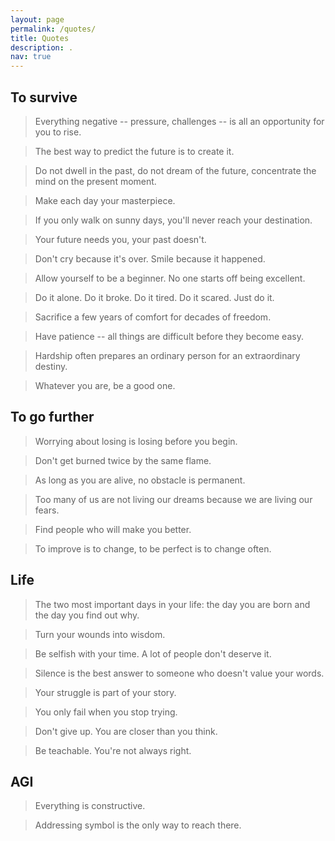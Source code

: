 ```yaml
---
layout: page
permalink: /quotes/
title: Quotes
description: .
nav: true
---
```


## To survive
  > Everything negative -- pressure, challenges -- is all an opportunity for you to rise.

  > The best way to predict the future is to create it.

  > Do not dwell in the past, do not dream of the future, concentrate the mind on the present moment.

  > Make each day your masterpiece.

  > If you only walk on sunny days, you'll never reach your destination.

  > Your future needs you, your past doesn't.

  > Don't cry because it's over. Smile because it happened.

  > Allow yourself to be a beginner. No one starts off being excellent.

  > Do it alone. Do it broke. Do it tired. Do it scared. Just do it.
  
  > Sacrifice a few years of comfort for decades of freedom.
  
  > Have patience -- all things are difficult before they become easy.
  
  > Hardship often prepares an ordinary person for an extraordinary destiny.
  
  > Whatever you are, be a good one.
  
  
## To go further
  > Worrying about losing is losing before you begin.
  
  > Don't get burned twice by the same flame.

  > As long as you are alive, no obstacle is permanent.

  > Too many of us are not living our dreams because we are living our fears.

  > Find people who will make you better.

  > To improve is to change, to be perfect is to change often.

## Life
  > The two most important days in your life: the day you are born and the day you find out why.

  > Turn your wounds into wisdom.

  > Be selfish with your time. A lot of people don't deserve it.

  > Silence is the best answer to someone who doesn't value your words.

  > Your struggle is part of your story.

  > You only fail when you stop trying.

  > Don't give up. You are closer than you think.

  > Be teachable. You're not always right.

## AGI
  > Everything is constructive.

  > Addressing symbol is the only way to reach there.
